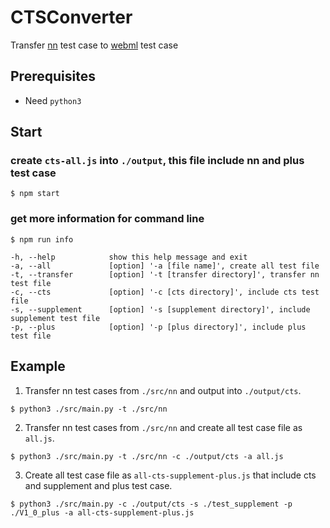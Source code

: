 # CTSConverter
Transfer [nn](https://android.googlesource.com/platform/frameworks/ml) test case to [webml](https://github.com/intel/webml-polyfill) test case

## Prerequisites
* Need `python3`

## Start

### create `cts-all.js` into `./output`, this file include nn and plus test case

```shell
$ npm start
```

### get more information for command line

```shell
$ npm run info
```

```shell
-h, --help            show this help message and exit
-a, --all             [option] '-a [file name]', create all test file
-t, --transfer        [option] '-t [transfer directory]', transfer nn test file
-c, --cts             [option] '-c [cts directory]', include cts test file
-s, --supplement      [option] '-s [supplement directory]', include supplement test file
-p, --plus            [option] '-p [plus directory]', include plus test file
```

## Example

1. Transfer nn test cases from `./src/nn` and output into `./output/cts`.

```shell
$ python3 ./src/main.py -t ./src/nn
```

2. Transfer nn test cases from `./src/nn` and create all test case file as `all.js`.

```shell
$ python3 ./src/main.py -t ./src/nn -c ./output/cts -a all.js
```

3. Create all test case file as `all-cts-supplement-plus.js` that include cts and supplement and plus test case.

```shell
$ python3 ./src/main.py -c ./output/cts -s ./test_supplement -p ./V1_0_plus -a all-cts-supplement-plus.js
```
